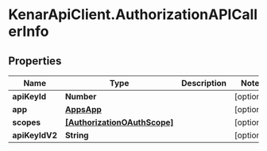 # KenarApiClient.AuthorizationAPICallerInfo

## Properties

Name | Type | Description | Notes
------------ | ------------- | ------------- | -------------
**apiKeyId** | **Number** |  | [optional] 
**app** | [**AppsApp**](AppsApp.md) |  | [optional] 
**scopes** | [**[AuthorizationOAuthScope]**](AuthorizationOAuthScope.md) |  | [optional] 
**apiKeyIdV2** | **String** |  | [optional] 



